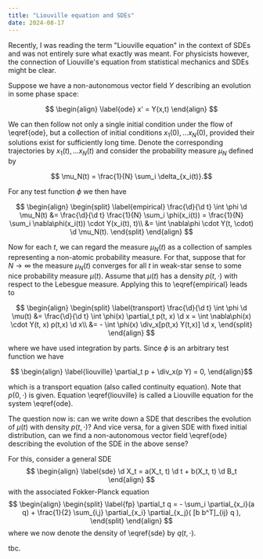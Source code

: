```yaml
---
title: "Liouville equation and SDEs"
date: 2024-08-17
---
```


Recently, I was reading the term "Liouville equation" in the context of SDEs and was not entirely sure what exactly was meant.
For physicists however, the connection of Liouville's equation from statistical mechanics and SDEs might be clear. 

Suppose we have a non-autonomous vector field $Y$ describing an evolution in some phase space:

$$ \begin{align}
	\label{ode}
	x' = Y(x,t)
\end{align} 
$$

We can then follow not only a single initial condition under the flow of \eqref{ode}, but a collection of initial conditions $x_1(0), \dots x_N(0)$, provided their solutions exist for sufficiently long time. Denote the corresponding trajectories by $x_1(t), \dots x_N(t)$ and consider the probability measure $\mu_N$ defined by 

$$ \mu_N(t) = \frac{1}{N} \sum_i \delta_{x_i(t)}.$$

For any test function $\phi$ we then have

$$ \begin{align}
\begin{split}
\label{empirical}
	\frac{\d}{\d t} \int \phi \d \mu_N(t) &= \frac{\d}{\d t} \frac{1}{N} \sum_i \phi(x_i(t)) =  \frac{1}{N} \sum_i \nabla\phi(x_i(t)) \cdot Y(x_i(t), t)\\
	&= \int \nabla\phi \cdot Y(t, \cdot) \d \mu_N(t).
	\end{split}
\end{align} 
$$

Now for each $t$, we can regard the measure $\mu_N(t)$ as a collection of samples representing a non-atomic probability measure.
For that, suppose that for $N \to \infty$ the measure $\mu_N(t)$ converges for all $t$ in weak-star sense to some nice probability measure $\mu(t)$. Assume that $\mu(t)$ has a density $p(t, \cdot)$ with respect to the Lebesgue measure. Applying this to \eqref{empirical} leads to

$$ \begin{align}
\begin{split}
\label{transport}
	\frac{\d}{\d t} \int \phi \d \mu(t) &= \frac{\d}{\d t} \int \phi(x) \partial_t p(t, x) \d x = \int \nabla\phi(x) \cdot Y(t, x) p(t,x) \d x\\
	&= - \int \phi(x) \div_x[p(t,x) Y(t,x)] \d x,
	\end{split}
\end{align} 
$$

where we have used integration by parts. Since $\phi$ is an arbitrary test function we have

$$ \begin{align} 
\label{liouville}
\partial_t p + \div_x(p Y) = 0,
\end{align}$$

which is a transport equation (also called continuity equation). Note that $p(0, \cdot)$ is given. Equation \eqref{liouville} is called a Liouville equation for the system \eqref{ode}.

The question now is: can we write down a SDE that describes the evolution of $\mu(t)$ with density $p(t, \cdot)$? And vice versa, for a given SDE with fixed initial distribution, can we find a non-autonomous vector field \eqref{ode} describing the evolution of the SDE in the above sense?

For this, consider a general SDE
$$
\begin{align}
\label{sde}
\d X_t = a(X_t, t) \d t + b(X_t, t) \d B_t
\end{align}
$$
with the associated Fokker-Planck equation
$$
\begin{align}
\begin{split}
\label{fp}
\partial_t q = - \sum_i \partial_{x_i}(a q) + \frac{1}{2} \sum_{i,j} \partial_{x_i} \partial_{x_j}( [b b^T]_{ij} q ),
\end{split}
\end{align}
$$
where we now denote the density of \eqref{sde} by $q(t, \cdot)$.

tbc.